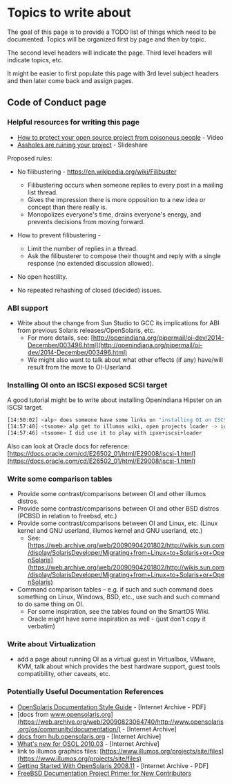 <!--

The contents of this Documentation are subject to the Public Documentation License Version 1.01
(the "License"); you may only use this Documentation if you comply with the terms of this License.
A copy of the License is available at http://illumos.org/license/PDL.

The Original Documentation is _________________.

The Initial Writer of the Original Documentation is ___________ Copyright (C)_________[Insert year(s)].
All Rights Reserved. (Initial Writer contact(s):________________[Insert hyperlink/alias]).

Contributor(s): ______________________________________.

Portions created by ______ are Copyright (C)_________[Insert year(s)].
All Rights Reserved. (Contributor contact(s):________________[Insert hyperlink/alias]).

-->

# Topics to write about

The goal of this page is to provide a TODO list of things which need to be documented.
Topics will be organized first by page and then by topic.

The second level headers will indicate the page.
Third level headers will indicate topics, etc.

It might be easier to first populate this page with 3rd level subject headers and then later come back and assign pages.

## Code of Conduct page

### Helpful resources for writing this page

* [How to protect your open source project from poisonous people](https://www.youtube.com/watch?v=Q52kFL8zVoM) - Video
* [Assholes are ruining your project](http://www.slideshare.net/dberkholz/assholes-are-ruining-your-project) - Slideshare

Proposed rules:

* No filibustering - <https://en.wikipedia.org/wiki/Filibuster>
    * Filibustering occurs when someone replies to every post in a mailing list thread.
    * Gives the impression there is more opposition to a new idea or concept than there really is.
    * Monopolizes everyone's time, drains everyone's energy, and prevents decisions from moving forward.

* How to prevent filibustering -
    * Limit the number of replies in a thread.
    * Ask the filibusterer to compose their thought and reply with a single response (no extended discussion allowed).

* No open hostility.
* No repeated rehashing of closed (decided) issues.


### ABI support

* Write about the change from Sun Studio to GCC its implications for ABI from previous Solaris releases/OpenSolaris, etc.
    * For more details, see: [http://openindiana.org/pipermail/oi-dev/2014-December/003496.html](http://openindiana.org/pipermail/oi-dev/2014-December/003496.html)
    * We might also want to talk about what other effects (if any) have/will result from the move to OI-Userland


### Installing OI onto an ISCSI exposed SCSI target

A good tutorial might be to write about installing OpenIndiana Hipster on an ISCSI target.


```bash
[14:50:02] <alp> does someone have some links on "installing OI on ISCSI" ?
[14:57:40] <tsoome> alp get to illumos wiki, open projects loader -> ideas, from there you get link for jeffpc iscsi experiment
[14:57:46] <tsoome> I did use it to play with ipxe+iscsi+loader
```

Also can look at Oracle docs for reference: [https://docs.oracle.com/cd/E26502_01/html/E29008/iscsi-1.html](https://docs.oracle.com/cd/E26502_01/html/E29008/iscsi-1.html)


### Write some comparison tables

* Provide some contrast/comparisons between OI and other illumos distros.
* Provide some contrast/comparisons between OI and other BSD distros (PCBSD in relation to freebsd, etc.)
* Provide some contrast/comparisons between OI and Linux, etc. (Linux kernel and GNU userland, illumos kernel and GNU userland, etc.)
    * See: [https://web.archive.org/web/20090904201802/http://wikis.sun.com/display/SolarisDeveloper/Migrating+from+Linux+to+Solaris+or+OpenSolaris](https://web.archive.org/web/20090904201802/http://wikis.sun.com/display/SolarisDeveloper/Migrating+from+Linux+to+Solaris+or+OpenSolaris)
* Command comparison tables – e.g. if such and such command does something on Linux, Windows, BSD, etc., use such and such command to do same thing on OI.
    * For some inspiration, see the tables found on the SmartOS Wiki.
    * Oracle might have some inspiration as well - (just don't copy it verbatim)


### Write about Virtualization

* add a page about running OI as a virtual guest in Virtualbox, VMware, KVM, talk about which provides the best hardware support, guest tools compatibility, other caveats, etc.


### Potentially Useful Documentation References

* [OpenSolaris Documentation Style Guide](https://web.archive.org/web/20081207155129/http://opensolaris.org/os/community/documentation/files/OSOLDOCSG.pdf) - [Internet Archive - PDF]
* [docs from www.opensolaris.org](https://web.archive.org/web/20090823064740/http://www.opensolaris.org/os/community/documentation/) - [Internet Archive]
* [docs from hub.opensolaris.org](https://web.archive.org/web/20100909110451/http://hub.opensolaris.org/bin/view/Main/documentation) - [Internet Archive]
* [What's new for OSOL 2010.03](https://web.archive.org/web/20110702071619/http://cr.opensolaris.org/~gman/opensolaris-whats-new-2010-03) - [Internet Archive]
* link to illumos graphics files: [https://www.illumos.org/projects/site/files](https://www.illumos.org/projects/site/files)
* [Getting Started With OpenSolaris 2008.11](https://web.archive.org/web/20110904232819/http://dlc.sun.com/osol/docs/downloads/minibook/en/820-7102-10-Eng-doc.pdf) - [Internet Archive - PDF]
* [FreeBSD Documentation Project Primer for New Contributors](https://www.freebsd.org/doc/en_US.ISO8859-1/books/fdp-primer/)

